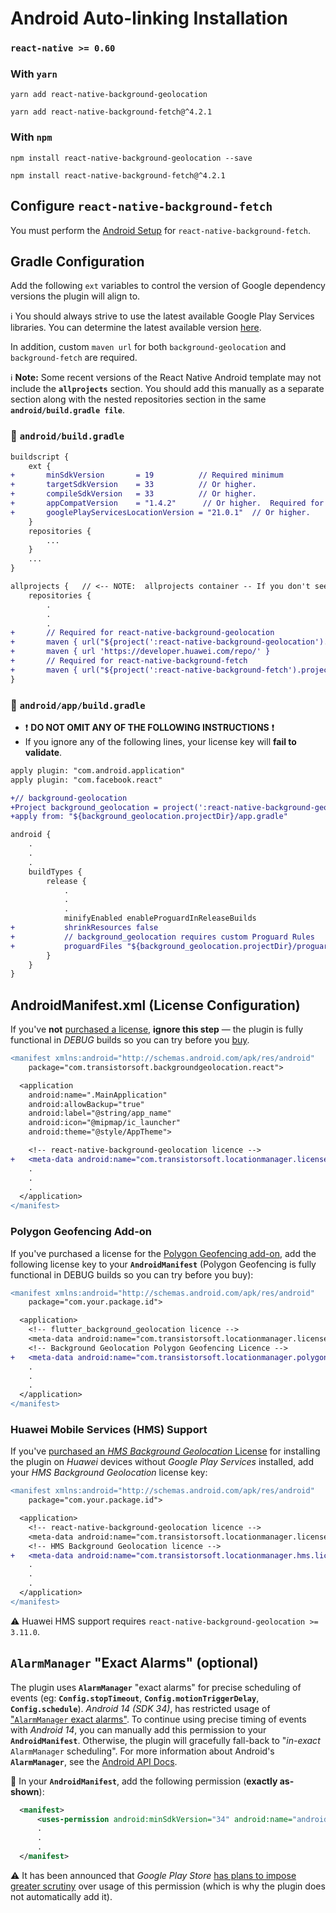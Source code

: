 # Android Auto-linking Installation

### `react-native >= 0.60`

### With `yarn`

```shell
yarn add react-native-background-geolocation

yarn add react-native-background-fetch@^4.2.1
```

### With `npm`
```shell
npm install react-native-background-geolocation --save

npm install react-native-background-fetch@^4.2.1
```

## Configure `react-native-background-fetch`

You must perform the [Android Setup](https://github.com/transistorsoft/react-native-background-fetch/blob/master/docs/INSTALL-AUTO-ANDROID.md) for `react-native-background-fetch`.

## Gradle Configuration

Add the following `ext` variables to control the version of Google dependency versions the plugin will align to.

:information_source: You should always strive to use the latest available Google Play Services libraries.  You can determine the latest available version [here](https://developers.google.com/android/guides/setup).

In addition, custom `maven url` for both `background-geolocation` and `background-fetch` are required.

:information_source: __Note:__ Some recent versions of the React Native Android template may not include the __`allprojects`__ section. You should add this manually as a separate section along with the nested repositories section in the same __`android/build.gradle file`__.

### :open_file_folder: **`android/build.gradle`**

```diff
buildscript {
    ext {
+       minSdkVersion 		= 19	      // Required minimum
+       targetSdkVersion 	= 33          // Or higher.
+       compileSdkVersion 	= 33          // Or higher.
+       appCompatVersion 	= "1.4.2"      // Or higher.  Required for new AndroidX compatibility.
+       googlePlayServicesLocationVersion = "21.0.1"  // Or higher.
    }
    repositories {
        ...
    }
    ...
}

allprojects {   // <-- NOTE:  allprojects container -- If you don't see this, create it.
    repositories {
        .
        .
        .
+       // Required for react-native-background-geolocation
+       maven { url("${project(':react-native-background-geolocation').projectDir}/libs") }
+       maven { url 'https://developer.huawei.com/repo/' }
+       // Required for react-native-background-fetch
+       maven { url("${project(':react-native-background-fetch').projectDir}/libs") }
}
```

### :open_file_folder: **`android/app/build.gradle`**

- :exclamation: __DO NOT OMIT ANY OF THE FOLLOWING INSTRUCTIONS__ :exclamation:
- If you ignore any of the following lines, your license key will __fail to validate__.

```diff
apply plugin: "com.android.application"
apply plugin: "com.facebook.react"

+// background-geolocation
+Project background_geolocation = project(':react-native-background-geolocation')
+apply from: "${background_geolocation.projectDir}/app.gradle"

android {
    .
    .
    .
    buildTypes {
        release {
            .
            .
            .
            minifyEnabled enableProguardInReleaseBuilds
+           shrinkResources false
+           // background_geolocation requires custom Proguard Rules
+           proguardFiles "${background_geolocation.projectDir}/proguard-rules.pro"
        }
    }
}

```


## AndroidManifest.xml (License Configuration)

If you've **not** [purchased a license](https://www.transistorsoft.com/shop/products/react-native-background-geolocation#plans), **ignore this step** &mdash; the plugin is fully functional in *DEBUG* builds so you can try before you [buy](https://www.transistorsoft.com/shop/products/react-native-background-geolocation#plans).

```diff
<manifest xmlns:android="http://schemas.android.com/apk/res/android"
    package="com.transistorsoft.backgroundgeolocation.react">

  <application
    android:name=".MainApplication"
    android:allowBackup="true"
    android:label="@string/app_name"
    android:icon="@mipmap/ic_launcher"
    android:theme="@style/AppTheme">

    <!-- react-native-background-geolocation licence -->
+   <meta-data android:name="com.transistorsoft.locationmanager.license" android:value="YOUR_LICENCE_KEY_HERE" />
    .
    .
    .
  </application>
</manifest>
```

### Polygon Geofencing Add-on

If you've purchased a license for the [Polygon Geofencing add-on](https://shop.transistorsoft.com/products/polygon-geofencing), add the following license key to your __`AndroidManifest`__ (Polygon Geofencing is fully functional in DEBUG builds so you can try before you buy):

```diff
<manifest xmlns:android="http://schemas.android.com/apk/res/android"
    package="com.your.package.id">

  <application>
    <!-- flutter_background_geolocation licence -->
    <meta-data android:name="com.transistorsoft.locationmanager.license" android:value="YOUR_LICENCE_KEY_HERE" />
    <!-- Background Geolocation Polygon Geofencing Licence -->
+   <meta-data android:name="com.transistorsoft.locationmanager.polygon.license" android:value="YOUR_POLYGON_LICENCE_KEY_HERE" />
    .
    .
    .
  </application>
</manifest>
```

### Huawei Mobile Services (HMS) Support

If you've [purchased an *HMS Background Geolocation* License](https://shop.transistorsoft.com/collections/frontpage/products/huawei-background-geolocation) for installing the plugin on _Huawei_ devices without *Google Play Services* installed, add your *HMS Background Geolocation* license key:

```diff
<manifest xmlns:android="http://schemas.android.com/apk/res/android"
    package="com.your.package.id">

  <application>
    <!-- react-native-background-geolocation licence -->
    <meta-data android:name="com.transistorsoft.locationmanager.license" android:value="YOUR_LICENCE_KEY_HERE" />
    <!-- HMS Background Geolocation licence -->
+   <meta-data android:name="com.transistorsoft.locationmanager.hms.license" android:value="YOUR_HMS_LICENCE_KEY_HERE" />
    .
    .
    .
  </application>
</manifest>
```
:warning: Huawei HMS support requires `react-native-background-geolocation >= 3.11.0`.

## `AlarmManager` "Exact Alarms" (optional)

The plugin uses __`AlarmManager`__ "exact alarms" for precise scheduling of events (eg: __`Config.stopTimeout`__, __`Config.motionTriggerDelay`__, __`Config.schedule`__).  *Android 14 (SDK 34)*, has restricted usage of ["`AlarmManager` exact alarms"](https://developer.android.com/about/versions/14/changes/schedule-exact-alarms).  To continue using precise timing of events with *Android 14*, you can manually add this permission to your __`AndroidManifest`__.  Otherwise, the plugin will gracefully fall-back to "*in-exact* `AlarmManager` scheduling".  For more information about Android's __`AlarmManager`__, see the [Android API Docs](https://developer.android.com/training/scheduling/alarms).

:open_file_folder: In your __`AndroidManifest`__, add the following permission (**exactly as-shown**):

```xml
  <manifest>
      <uses-permission android:minSdkVersion="34" android:name="android.permission.USE_EXACT_ALARM" />
      .
      .
      .
  </manifest>
```
:warning: It has been announced that *Google Play Store* [has plans to impose greater scrutiny](https://support.google.com/googleplay/android-developer/answer/13161072?sjid=3640341614632608469-NA) over usage of this permission (which is why the plugin does not automatically add it).




